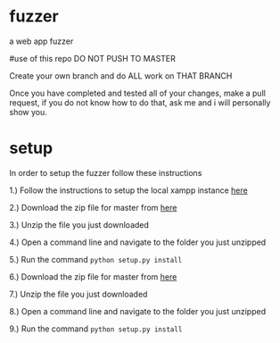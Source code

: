 # fuzzer
a web app fuzzer

#use of this repo
DO NOT PUSH TO MASTER

Create your own branch and do ALL work on THAT BRANCH

Once you have completed and tested all of your changes, make a pull request, if you do not know how to do that, ask me and i will personally show you.

# setup
In order to setup the fuzzer follow these instructions

1.) Follow the instructions to setup the local xampp instance <a href="http://yogi.se.rit.edu/~swen-331/activities/webapps.html">here</a>

2.) Download the zip file for master from <a href="https://github.com/kennethreitz/requests">here</a>

3.) Unzip the file you just downloaded

4.) Open a command line and navigate to the folder you just unzipped

5.) Run the command <code>python setup.py install</code>

6.) Download the zip file for master from <a href="https://github.com/bdoms/beautifulsoup">here</a>

7.) Unzip the file you just downloaded

8.) Open a command line and navigate to the folder you just unzipped

9.) Run the command <code>python setup.py install</code>
